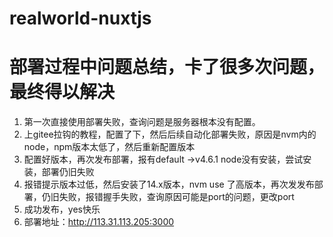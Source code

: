 # realworld-nuxtjs
# 部署过程中问题总结，卡了很多次问题，最终得以解决
1. 第一次直接使用部署失败，查询问题是服务器根本没有配置。
2. 上gitee拉钩的教程，配置了下，然后后续自动化部署失败，原因是nvm内的node，npm版本太低了，然后重新配置版本
3. 配置好版本，再次发布部署，报有default ->v4.6.1 node没有安装，尝试安装，部署仍旧失败
4. 报错提示版本过低，然后安装了14.x版本，nvm use 了高版本，再次发发布部署，仍旧失败，报错握手失败，查询原因可能是port的问题，更改port
5. 成功发布，yes快乐
6. 部署地址：http://113.31.113.205:3000